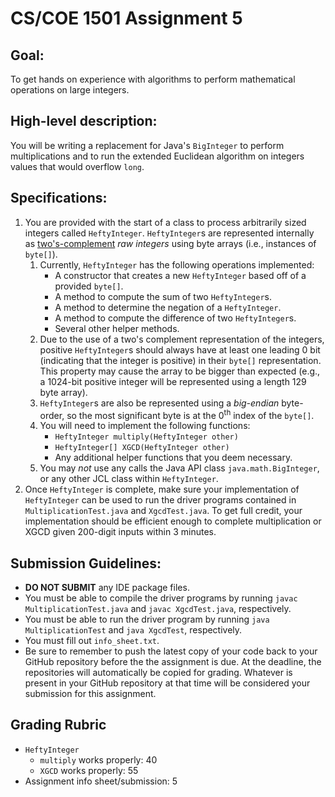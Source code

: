 # CS/COE 1501 Assignment 5

## Goal:

To get hands on experience with algorithms to perform mathematical operations on large integers.

## High-level description:
You will be writing a replacement for Java's `BigInteger` to perform multiplications and to run the extended Euclidean algorithm on integers values that would overflow `long`.

## Specifications:
1.  You are provided with the start of a class to process arbitrarily sized integers called `HeftyInteger`. `HeftyInteger`s are represented internally as [two's-complement](https://en.wikipedia.org/wiki/Two%27s_complement) _raw integers_ using byte arrays (i.e., instances of `byte[]`).
	1.  Currently, `HeftyInteger` has the following operations implemented:
		*  A constructor that creates a new `HeftyInteger` based off of a provided `byte[]`.
		*  A method to compute the sum of two `HeftyInteger`s.
		*  A method to determine the negation of a `HeftyInteger`.
		*  A method to compute the difference of two `HeftyInteger`s.
		*  Several other helper methods.
	1.  Due to the use of a two's complement representation of the integers, positive `HeftyInteger`s should always have at least one leading 0 bit (indicating that the integer is positive) in their `byte[]` representation. This property may cause the array to be bigger than expected (e.g., a 1024-bit positive integer will be represented using a length 129 byte array).
	1.  `HeftyInteger`s are also be represented using a _big-endian_ byte-order, so the most significant byte is at the 0<sup>th</sup> index of the `byte[]`.
	1.  You will need to implement the following functions:
		*  `HeftyInteger multiply(HeftyInteger other)`
		*  `HeftyInteger[] XGCD(HeftyInteger other)`
		*  Any additional helper functions that you deem necessary.
	1.  You may *not* use any calls the Java API class `java.math.BigInteger`, or any other JCL class within `HeftyInteger`.
1. Once `HeftyInteger` is complete, make sure your implementation of `HeftyInteger` can be used to run the driver programs contained in `MultiplicationTest.java` and `XgcdTest.java`. To get full credit, your implementation should be efficient enough to complete multiplication or XGCD given 200-digit inputs within 3 minutes.

## Submission Guidelines:
*  **DO NOT SUBMIT** any IDE package files.
* You must be able to compile the driver programs by running `javac MultiplicationTest.java` and `javac XgcdTest.java`, respectively.
* You must be able to run the driver program by running `java MultiplicationTest` and `java XgcdTest`, respectively.
*  You must fill out `info_sheet.txt`.
*  Be sure to remember to push the latest copy of your code back to your GitHub repository before the the assignment is due.  At the deadline, the repositories will automatically be copied for grading.  Whatever is present in your GitHub repository at that time will be considered your submission for this assignment.

## Grading Rubric
*  `HeftyInteger`
	*  `multiply` works properly:  40
	*  `XGCD` works properly:  55
*  Assignment info sheet/submission:  5
